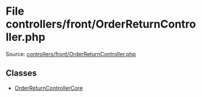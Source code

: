 File controllers/front/OrderReturnController.php
=========
Source: [controllers/front/OrderReturnController.php](https://github.com/PrestaShop/PrestaShop/blob/1.6.1.1/controllers/front/OrderReturnController.php)


Classes
-------

* [OrderReturnControllerCore](class.OrderReturnControllerCore)

